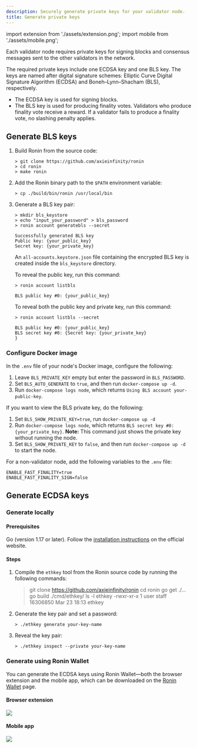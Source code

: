 ```yaml
---
description: Securely generate private keys for your validator node.
title: Generate private keys
---
```


import extension from './assets/extension.png';
import mobile from './assets/mobile.png';

Each validator node requires private keys for signing blocks and consensus messages sent to the other validators in the network.

The required private keys include one ECDSA key and one BLS key. The keys are named after digital signature schemes: Elliptic Curve Digital Signature Algorithm (ECDSA) and Boneh–Lynn–Shacham (BLS), respectively. 

- The ECDSA key is used for signing blocks.
- The BLS key is used for producing finality votes. Validators who produce finality vote receive a reward. If a validator fails to produce a finality vote, no slashing penalty applies.

## Generate BLS keys

1. Build Ronin from the source code:

    ```
    > git clone https://github.com/axieinfinity/ronin
    > cd ronin
    > make ronin
    ```

2. Add the Ronin binary path to the `$PATH` environment variable:

    ```
    > cp ./build/bin/ronin /usr/local/bin
    ```

3. Generate a BLS key pair:

    ```
    > mkdir bls_keystore
    > echo "input_your_password" > bls_password
    > ronin account generatebls --secret

    Successfully generated BLS key
    Public key: {your_public_key}
    Secret key: {your_private_key}
    ```

    An `all-accounts.keystore.json` file containing the encrypted BLS key is created inside the `bls_keystore` directory.

    To reveal the public key, run this command:

    ```
    > ronin account listbls

    BLS public key #0: {your_public_key}
    ```

    To reveal both the public key and private key, run this command:

    ```
    > ronin account listbls --secret

    BLS public key #0: {your_public_key}
    BLS secret key #0: {Secret key: {your_private_key}
    }
    ```

### Configure Docker image

In the `.env` file of your node's Docker image, configure the following:

1. Leave `BLS_PRIVATE_KEY` empty but enter the password in `BLS_PASSWORD`.
2. Set `BLS_AUTO_GENERATE` to `true`, and then run `docker-compose up -d`.
3. Run `docker-compose logs node`, which returns `Using BLS account your-public-key`.

If you want to view the BLS private key, do the following:

1. Set `BLS_SHOW_PRIVATE_KEY=true`, run `docker-compose up -d`
2. Run `docker-compose logs node`, which returns `BLS secret key #0: {your_private_key}`. **Note:** This command just shows the private key without running the node.
3. Set `BLS_SHOW_PRIVATE_KEY` to `false`, and then run `docker-compose up -d` to start the node.

For a non-validator node, add the following variables to the `.env` file:

```
ENABLE_FAST_FINALITY=true
ENABLE_FAST_FINALITY_SIGN=false
```

## Generate ECDSA keys

### Generate locally

#### Prerequisites

Go (version 1.17 or later). Follow the
[installation instructions](https://go.dev/doc/install)
on the official website.

#### Steps

1. Compile the `ethkey` tool from the Ronin source code by running the
following commands:

    > git clone https://github.com/axieinfinity/ronin
    > cd ronin
    > go get ./...
    > go build ./cmd/ethkey/
    > ls -l ethkey 
    -rwxr-xr-x 1 user staff 16306850 Mar 23 18:13 ethkey    

2. Generate the key pair and set a password:

    ```
    > ./ethkey generate your-key-name
    ```

3. Reveal the key pair:

    ```
    > ./ethkey inspect --private your-key-name
    ```

### Generate using Ronin Wallet

You can generate the ECDSA keys using Ronin Wallet—both the browser extension and the mobile app, which can be downloaded on the [Ronin Wallet](https://wallet.roninchain.com/) page. 

#### Browser extension

<img src={extension} width={1440} />

#### Mobile app

<img src={mobile} width={1440} />
